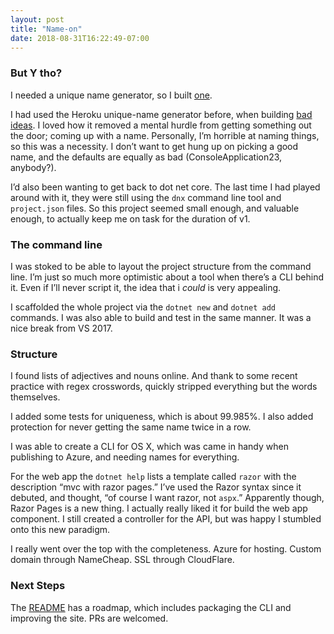 ```yaml
---
layout: post
title: "Name-on"
date: 2018-08-31T16:22:49-07:00
---
```


### But Y tho?
I needed a unique name generator, so I built [one](https://name-on.clintcparker.com/).

I had used the Heroku unique-name generator before, when building [bad ideas](https://badideas.herokuapp.com/). I loved how it removed a mental hurdle from getting something out the door; coming up with a name. Personally, I’m horrible at naming things, so this was a necessity. I don’t want to get hung up on picking a good name, and the defaults are equally as bad (ConsoleApplication23, anybody?).

I’d also been wanting to get back to dot net core. The last time I had played around with it, they were still using the `dnx` command line tool and `project.json` files. So this project seemed small enough, and valuable enough, to actually keep me on task for the duration of v1.

### The command line
I was stoked to be able to layout the project structure from the command line. I’m just so much more optimistic about a tool when there’s a CLI behind it. Even if I’ll never script it, the idea that i _could_ is very appealing.

I scaffolded the whole project via the `dotnet new` and `dotnet add` commands. I was also able to build and test in the same manner. It was a nice break from VS 2017.

### Structure
I found lists of adjectives and nouns online. And thank to some recent practice with regex crosswords, quickly stripped everything but the words themselves.

I added some tests for uniqueness, which is about 99.985%. I also added protection for never getting the same name twice in a row.

I was able to create a CLI for OS X, which was came in handy when publishing to Azure, and needing names for everything.

For the web app the `dotnet help` lists a template called `razor` with the description “mvc with razor pages.” I’ve used the Razor syntax since it debuted, and thought, “of course I want razor, not `aspx`.” Apparently though, Razor Pages is a new thing. I actually really liked it for build the web app component. I still created a controller for the API, but was happy I stumbled onto this new paradigm.

I really went over the top with the completeness. Azure for hosting. Custom domain through NameCheap. SSL through CloudFlare.

### Next Steps
The [README](https://github.com/clintcparker/name-on#name-on) has a roadmap, which includes packaging the CLI and improving the site. PRs are welcomed.